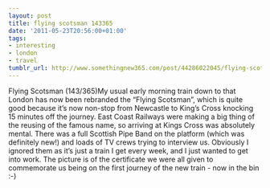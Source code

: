 ```yaml
---
layout: post
title: flying scotsman 143365
date: '2011-05-23T20:56:00+01:00'
tags:
- interesting
- london
- travel
tumblr_url: http://www.somethingnew365.com/post/44286022045/flying-scotsman-143365
---
```

Flying Scotsman (143/365)My usual early morning train down to that London has now been rebranded the “Flying Scotsman”, which is quite good because it’s now non-stop from Newcastle to King’s Cross knocking 15 minutes off the journey.
East Coast Railways were making a big thing of the reusing of the famous name, so arriving at Kings Cross was absolutely mental. There was a full Scottish Pipe Band on the platform (which was definitely new!) and loads of TV crews trying to interview us. Obviously I ignored them as it’s just a train I get every week, and I just wanted to get into work.
The picture is of the certificate we were all given to commemorate us being on the first journey of the new train - now in the bin :-)

